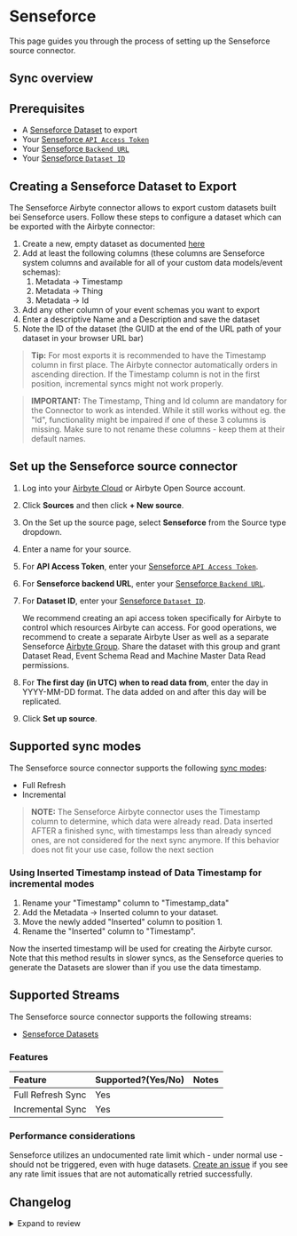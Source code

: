 # Senseforce

This page guides you through the process of setting up the Senseforce source connector.

## Sync overview

## Prerequisites

- A [Senseforce Dataset](https://manual.senseforce.io/manual/sf-platform/dataset-builder) to export
- Your [Senseforce `API Access Token`](https://manual.senseforce.io/manual/sf-platform/public-api/get-your-access-token)
- Your [Senseforce `Backend URL`](https://manual.senseforce.io/manual/sf-platform/public-api/endpoints#prerequisites)
- Your [Senseforce `Dataset ID`](https://manual.senseforce.io/manual/sf-platform/public-api/endpoints#prerequisites)

## Creating a Senseforce Dataset to Export

The Senseforce Airbyte connector allows to export custom datasets built bei Senseforce users. Follow these steps to configure a dataset which can be exported with the Airbyte connector:

1. Create a new, empty dataset as documented [here](https://manual.senseforce.io/manual/sf-platform/dataset-builder)
2. Add at least the following columns (these columns are Senseforce system columns and available for all of your custom data models/event schemas):
   1. Metadata -> Timestamp
   2. Metadata -> Thing
   3. Metadata -> Id
3. Add any other column of your event schemas you want to export
4. Enter a descriptive Name and a Description and save the dataset
5. Note the ID of the dataset (the GUID at the end of the URL path of your dataset in your browser URL bar)

> **Tip:** For most exports it is recommended to have the Timestamp column in first place. The Airbyte connector automatically orders in ascending direction. If the Timestamp column is not in the first position, incremental syncs might not work properly.

> **IMPORTANT:** The Timestamp, Thing and Id column are mandatory for the Connector to work as intended. While it still works without eg. the "Id", functionality might be impaired if one of these 3 columns is missing. Make sure to not rename these columns - keep them at their default names.

## Set up the Senseforce source connector

1. Log into your [Airbyte Cloud](https://cloud.airbyte.com/workspaces) or Airbyte Open Source account.
2. Click **Sources** and then click **+ New source**.
3. On the Set up the source page, select **Senseforce** from the Source type dropdown.
4. Enter a name for your source.
5. For **API Access Token**, enter your [Senseforce `API Access Token`](https://manual.senseforce.io/manual/sf-platform/public-api/get-your-access-token).
6. For **Senseforce backend URL**, enter your [Senseforce `Backend URL`](https://manual.senseforce.io/manual/sf-platform/public-api/endpoints#prerequisites).
7. For **Dataset ID**, enter your [Senseforce `Dataset ID`](https://manual.senseforce.io/manual/sf-platform/public-api/endpoints#prerequisites).

   We recommend creating an api access token specifically for Airbyte to control which resources Airbyte can access. For good operations, we recommend to create a separate Airbyte User as well as a separate Senseforce [Airbyte Group](https://manual.senseforce.io/manual/sf-platform/user-and-group-management). Share the dataset with this group and grant Dataset Read, Event Schema Read and Machine Master Data Read permissions.

8. For **The first day (in UTC) when to read data from**, enter the day in YYYY-MM-DD format. The data added on and after this day will be replicated.
9. Click **Set up source**.

## Supported sync modes

The Senseforce source connector supports the following [sync modes](https://docs.airbyte.com/cloud/core-concepts#connection-sync-modes):

- Full Refresh
- Incremental

> **NOTE:** The Senseforce Airbyte connector uses the Timestamp column to determine, which data were already read. Data inserted AFTER a finished sync, with timestamps less than already synced ones, are not considered for the next sync anymore.
> If this behavior does not fit your use case, follow the next section

### Using Inserted Timestamp instead of Data Timestamp for incremental modes

1. Rename your "Timestamp" column to "Timestamp_data"
2. Add the Metadata -> Inserted column to your dataset.
3. Move the newly added "Inserted" column to position 1.
4. Rename the "Inserted" column to "Timestamp".

Now the inserted timestamp will be used for creating the Airbyte cursor. Note that this method results in slower syncs, as the Senseforce queries to generate the Datasets are slower than if you use the data timestamp.

## Supported Streams

The Senseforce source connector supports the following streams:

- [Senseforce Datasets](https://manual.senseforce.io/manual/sf-platform/public-api/endpoints)

### Features

| Feature           | Supported?\(Yes/No\) | Notes |
| :---------------- | :------------------- | :---- |
| Full Refresh Sync | Yes                  |       |
| Incremental Sync  | Yes                  |       |

### Performance considerations

Senseforce utilizes an undocumented rate limit which - under normal use - should not be triggered, even with huge datasets.
[Create an issue](https://github.com/airbytehq/airbyte/issues) if you see any rate limit issues that are not automatically retried successfully.

## Changelog

<details>
  <summary>Expand to review</summary>

| Version | Date       | Pull Request                                              | Subject                                       |
| :------ | :--------- | :-------------------------------------------------------- | :-------------------------------------------- |
| 0.1.9 | 2024-07-10 | [41402](https://github.com/airbytehq/airbyte/pull/41402) | Update dependencies |
| 0.1.8 | 2024-07-09 | [41242](https://github.com/airbytehq/airbyte/pull/41242) | Update dependencies |
| 0.1.7 | 2024-07-06 | [40914](https://github.com/airbytehq/airbyte/pull/40914) | Update dependencies |
| 0.1.6 | 2024-06-25 | [40380](https://github.com/airbytehq/airbyte/pull/40380) | Update dependencies |
| 0.1.5 | 2024-06-22 | [40190](https://github.com/airbytehq/airbyte/pull/40190) | Update dependencies |
| 0.1.4 | 2024-06-15 | [39462](https://github.com/airbytehq/airbyte/pull/39462) | Make compatible with builder |
| 0.1.3 | 2024-06-04 | [39073](https://github.com/airbytehq/airbyte/pull/39073) | [autopull] Upgrade base image to v1.2.1 |
| 0.1.2 | 2024-05-20 | [38431](https://github.com/airbytehq/airbyte/pull/38431) | [autopull] base image + poetry + up_to_date |
| 0.1.1 | 2023-02-13 | [22892](https://github.com/airbytehq/airbyte/pull/22892) | Specified date formatting in specification |
|  0.1.0  | 2022-10-26 | [#18775](https://github.com/airbytehq/airbyte/pull/18775) | 🎉 New Source: Mailjet SMS API [low-code CDK] |

</details>
